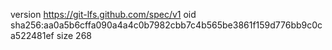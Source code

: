 version https://git-lfs.github.com/spec/v1
oid sha256:aa0a5b6cffa090a4a4c0b7982cbb7c4b565be3861f159d776bb9c0ca522481ef
size 268
